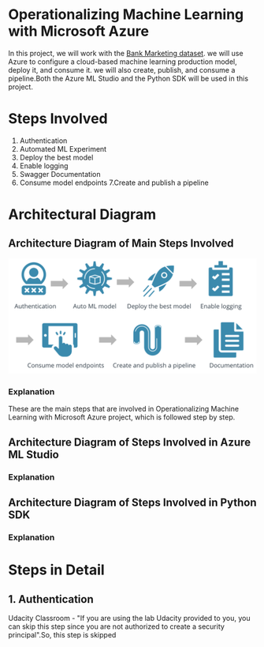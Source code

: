 # Operationalizing Machine Learning with Microsoft Azure

In this project, we will work with the [Bank Marketing dataset](https://github.com/Harini-Pavithra/Machine-Learning-Engineer-with-Microsoft-Azure-Nanodegree/tree/main/Operationalizing%20Machine%20Learning/Dataset). we will use Azure to configure a cloud-based machine learning production model, deploy it, and consume it. we will also create, publish, and consume a pipeline.Both the Azure ML Studio and the Python SDK will be used in this project.

# Steps Involved

1. Authentication
2. Automated ML Experiment
3. Deploy the best model
4. Enable logging
5. Swagger Documentation
6. Consume model endpoints
7.Create and publish a pipeline

# Architectural Diagram

## Architecture Diagram of Main Steps Involved
![Architecture_Diagram](https://github.com/Harini-Pavithra/Machine-Learning-Engineer-with-Microsoft-Azure-Nanodegree/blob/main/Operationalizing%20Machine%20Learning/Architecture%20Diagram/Architecture_Diagram.png)

### Explanation

These are the main steps that are involved in Operationalizing Machine Learning with Microsoft Azure project, which is followed step by step.

## Architecture Diagram of Steps Involved in Azure ML Studio
### Explanation
## Architecture Diagram of Steps Involved in Python SDK
### Explanation

# Steps in Detail

## 1. Authentication

Udacity Classroom - "If you are using the lab Udacity provided to you, you can skip this step since you are not authorized to create a security principal".So, this step is skipped 

